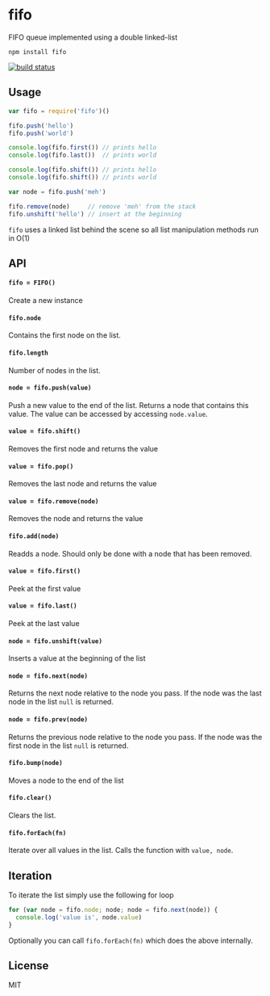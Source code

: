 # fifo

FIFO queue implemented using a double linked-list

```
npm install fifo
```

[![build status](http://img.shields.io/travis/mafintosh/fifo.svg?style=flat)](http://travis-ci.org/mafintosh/fifo)

## Usage

``` js
var fifo = require('fifo')()

fifo.push('hello')
fifo.push('world')

console.log(fifo.first()) // prints hello
console.log(fifo.last())  // prints world

console.log(fifo.shift()) // prints hello
console.log(fifo.shift()) // prints world

var node = fifo.push('meh')

fifo.remove(node)     // remove 'meh' from the stack
fifo.unshift('hello') // insert at the beginning
```

`fifo` uses a linked list behind the scene so all list manipulation methods run in O(1)

## API

#### `fifo = FIFO()`

Create a new instance

#### `fifo.node`

Contains the first node on the list.

#### `fifo.length`

Number of nodes in the list.

#### `node = fifo.push(value)`

Push a new value to the end of the list. Returns a node that contains this value.
The value can be accessed by accessing `node.value`.

#### `value = fifo.shift()`

Removes the first node and returns the value

#### `value = fifo.pop()`

Removes the last node and returns the value

#### `value = fifo.remove(node)`

Removes the node and returns the value

#### `fifo.add(node)`

Readds a node. Should only be done with a node that has been removed.

#### `value = fifo.first()`

Peek at the first value

#### `value = fifo.last()`

Peek at the last value

#### `node = fifo.unshift(value)`

Inserts a value at the beginning of the list

#### `node = fifo.next(node)`

Returns the next node relative to the node you pass.
If the node was the last node in the list `null` is returned.

#### `node = fifo.prev(node)`

Returns the previous node relative to the node you pass.
If the node was the first node in the list `null` is returned.

#### `fifo.bump(node)`

Moves a node to the end of the list

#### `fifo.clear()`

Clears the list.

#### `fifo.forEach(fn)`

Iterate over all values in the list. Calls the function with `value, node`.

## Iteration

To iterate the list simply use the following for loop

``` js
for (var node = fifo.node; node; node = fifo.next(node)) {
  console.log('value is', node.value)
}
```

Optionally you can call `fifo.forEach(fn)` which does the above internally.

## License

MIT
